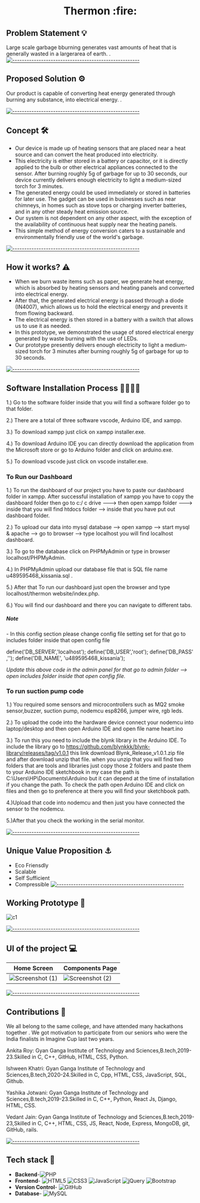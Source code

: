 <h1 align='center'>Thermon :fire: </h1>

## Problem Statement :bulb:
 Large scale garbage bburning generates vast amounts of heat that is generally wasted in a largerarea of earth. .
[![-----------------------------------------------------](https://raw.githubusercontent.com/andreasbm/readme/master/assets/lines/colored.png)](#table-of-contents)

## Proposed Solution :gear:
Our product is capable of converting heat energy generated through burning any substance, into electrical energy. .


[![-----------------------------------------------------](https://raw.githubusercontent.com/andreasbm/readme/master/assets/lines/colored.png)](#table-of-contents)

## Concept :hammer_and_wrench:	

- Our device is made up of heating sensors that are placed near a heat source and can convert the heat produced into electricity.
- This electricity is either stored in a battery or capacitor, or it is directly applied to the bulb or other electrical appliances connected to the sensor. After burning roughly 5g of garbage for up to 30 seconds, our device currently delivers enough electricity to light a medium-sized torch for 3 minutes.
- The generated energy could be used immediately or stored in batteries for later use. The gadget can be used in businesses such as near chimneys, in homes such as stove tops or charging inverter batteries, and in any other steady heat emission source.
- Our system is not dependent on any other aspect, with the exception of the availability of continuous heat supply near the heating panels.
- This simple method of energy conversion caters to a sustainable and environmentally friendly use of the world's garbage.


[![-----------------------------------------------------](https://raw.githubusercontent.com/andreasbm/readme/master/assets/lines/colored.png)](#table-of-contents)

## How it works?	:warning:
- When we burn waste items such as paper, we generate heat energy, which is absorbed by heating sensors and heating panels and converted into electrical energy.
- After that, the generated electrical energy is passed through a diode (IN4007), which allows us to hold the electrical energy and prevents it from flowing backward. 
- The electrical energy is then stored in a battery with a switch that allows us to use it as needed.
- In this prototype, we demonstrated the usage of stored electrical energy generated by waste burning with the use of LEDs.
- Our prototype presently delivers enough electricity to light a medium-sized torch for 3 minutes after burning roughly 5g of garbage for up to 30 seconds.


[![-----------------------------------------------------](https://raw.githubusercontent.com/andreasbm/readme/master/assets/lines/colored.png)](#table-of-contents)

## Software Installation Process :woman_office_worker::technologist:

1.) Go to the software folder inside that you will find a software folder go to that folder.

2.) There are a total of three software vscode, Arduino IDE, and xampp.

3.) To download xampp just click on xampp installer.exe.

4.) To download Arduino IDE you can directly download the application from the Microsoft store or go to Arduino folder and click on arduino.exe.

5.) To download vscode just click on vscode installer.exe.

<h3>To Run our Dashboard</h3>

1.) To run the dashboard of our project you have to paste our dashboard folder in xampp. After successful installation of xampp you have to copy the dashboard folder then go to c:/ c drive ---> then open xampp folder ---> inside that you will find htdocs folder --> inside that you have put out dashboard folder.

2.) To upload our data into mysql database --> open xampp --> start mysql & apache --> go to browser --> type localhost you will find localhost dashboard.

3.) To go to the database click on PHPMyAdmin or type in browser localhost/PHPMyAdmin.

4.) In PHPMyAdmin upload our database file that is SQL file name u489595468_kissania.sql .

5.) After that To run our dashboard just open the browser and type localhost/thermon website/index.php.

6.) You will find our dashboard and there you can navigate to different tabs.

<h5>Note</h5> - In this config section please change config file setting set for that go to includes folder inside that open config file

define('DB_SERVER','localhost');
define('DB_USER','root');
define('DB_PASS' ,'');
define('DB_NAME', 'u489595468_kissania');

<i>Update this above code in the admin panel for that go to admin folder --> open includes folder inside that open config file.</i>


<h3>To run suction pump code</h3>

1.) You required some sensors and microcontrollers such as MQ2 smoke sensor,buzzer, suction pump, nodemcu esp8266, jumper wire, rgb leds.

2.) To upload the code into the hardware device connect your nodemcu into laptop/desktop and then open Arduino IDE and open file name heart.ino

3.) To run this you need to include the blynk library in the Arduino IDE. To include the library go to https://github.com/blynkkk/blynk-library/releases/tag/v1.0.1 this link download Blynk_Release_v1.0.1.zip file and after download unzip that file. when you unzip that you will find two folders that are tools and libraries just copy those 2 folders and paste them to your Arduino IDE sketchbook in my case the path is C:\Users\HP\Documents\Arduino but it can depend at the time of installation if you change the path. To check the path open Arduino IDE and click on files and then go to preference at there you will find your sketchbook path.

4.)Upload that code into nodemcu and then just you have connected the sensor to the nodemcu.

5.)After that you check the working in the serial monitor.

[![-----------------------------------------------------](https://raw.githubusercontent.com/andreasbm/readme/master/assets/lines/colored.png)](#table-of-contents)
## Unique Value Proposition :anchor:
- Eco Friensdly
- Scalable
- Self Sufficient
- Compressible
[![-----------------------------------------------------](https://raw.githubusercontent.com/andreasbm/readme/master/assets/lines/colored.png)](#table-of-contents)
## Working Prototype :rocket:
![c1](https://user-images.githubusercontent.com/95706615/209867365-137382d7-8e70-4c1d-a788-ceed9200c36c.PNG)


[![-----------------------------------------------------](https://raw.githubusercontent.com/andreasbm/readme/master/assets/lines/colored.png)](#table-of-contents)

## UI of the project :computer:
Home Screen | Components Page
--- | ---
![Screenshot (1)](https://user-images.githubusercontent.com/95706615/209866743-6092f0ae-dd0b-4c6b-981e-52084d748293.png) | ![Screenshot (2)](https://user-images.githubusercontent.com/95706615/209866752-544182a3-b007-4d67-8d1a-70525697bcf2.png)




[![-----------------------------------------------------](https://raw.githubusercontent.com/andreasbm/readme/master/assets/lines/colored.png)](#table-of-contents)
## Contributions :handshake:
We all belong to the same college, and have attended many hackathons together . We got motivation to participate from our seniors who were the India finalists in Imagine Cup last two years.

Ankita Roy: Gyan Ganga Institute of Technology and Sciences,B.tech,2019-23.Skilled in C, C++, GitHub, HTML, CSS, Python.

Ishween Khatri: Gyan Ganga Institute of Technology and Sciences,B.tech,2020-24.Skilled in C, Cpp, HTML, CSS, JavaScript, SQL, Github. 

Yashika Jotwani: Gyan Ganga Institute of Technology and Sciences,B.tech,2019-23.Skilled in C, C++, Python, React Js, Django, HTML, CSS. 

Vedant Jain: Gyan Ganga Institute of Technology and Sciences,B.tech,2019-23,Skilled in C, C++, HTML, CSS, JS, React, Node, Express, MongoDB, git, GitHub, rails.


[![-----------------------------------------------------](https://raw.githubusercontent.com/andreasbm/readme/master/assets/lines/colored.png)](#table-of-contents)
## Tech stack :book:
- **Backend**-![PHP](https://img.shields.io/badge/php-%23777BB4.svg?style=for-the-badge&logo=php&logoColor=white)
- **Frontend**- ![HTML5](https://img.shields.io/badge/html5-%23E34F26.svg?style=for-the-badge&logo=html5&logoColor=white) ![CSS3](https://img.shields.io/badge/css3-%231572B6.svg?style=for-the-badge&logo=css3&logoColor=white) ![JavaScript](https://img.shields.io/badge/javascript-%23323330.svg?style=for-the-badge&logo=javascript&logoColor=%23F7DF1E) ![jQuery](https://img.shields.io/badge/jquery-%230769AD.svg?style=for-the-badge&logo=jquery&logoColor=white) ![Bootstrap](https://img.shields.io/badge/bootstrap-%23563D7C.svg?style=for-the-badge&logo=bootstrap&logoColor=white)
- **Version Control**- ![GitHub](https://img.shields.io/badge/github-%23121011.svg?style=for-the-badge&logo=github&logoColor=white)
- **Database**- ![MySQL](https://img.shields.io/badge/mysql-%2300f.svg?style=for-the-badge&logo=mysql&logoColor=white)


